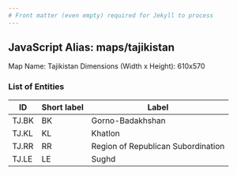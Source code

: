 ```yaml
---
# Front matter (even empty) required for Jekyll to process
---
```


## JavaScript Alias: maps/tajikistan

Map Name: Tajikistan
Dimensions (Width x Height): 610x570





### List of Entities

ID | Short label | Label
---|---|---|
TJ.BK|BK|Gorno-Badakhshan
TJ.KL|KL|Khatlon
TJ.RR|RR|Region of Republican Subordination
TJ.LE|LE|Sughd